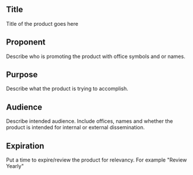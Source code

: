 ## Title
Title of the product goes here

## Proponent
Describe who is promoting the product with office symbols and or names.

## Purpose
Describe what the product is trying to accomplish.

## Audience
Describe intended audience. Include offices, names and whether the product is intended for internal or external dissemination.

## Expiration
Put a time to expire/review the product for relevancy. For example "Review Yearly"
